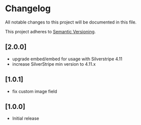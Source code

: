 # Changelog

All notable changes to this project will be documented in this file.

This project adheres to [Semantic Versioning](http://semver.org/).

## [2.0.0]

* upgrade embed/embed for usage with Silverstripe 4.11
* increase SilverStripe min version to 4.11.x

## [1.0.1]

* fix custom image field

## [1.0.0]

* Initial release
